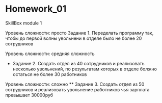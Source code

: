 # Homework_01
SkillBox module 1

Уровень сложности: просто
Задание 1. Переделать программу так, чтобы до первой волны увольнени в отделе было не более 20 сотрудников

Уровень сложности: средняя сложность
* Задание 2. Создать отдел из 40 сотрудников и реализовать несколько увольнений, по результатам
которых в отделе болжно остаться не более 30 работников

Уровень сложности: сложно
** Задание 3. Создать отдел из 50 сотрудников и реализовать увольнение работников
чья зарплата превышает 30000руб
